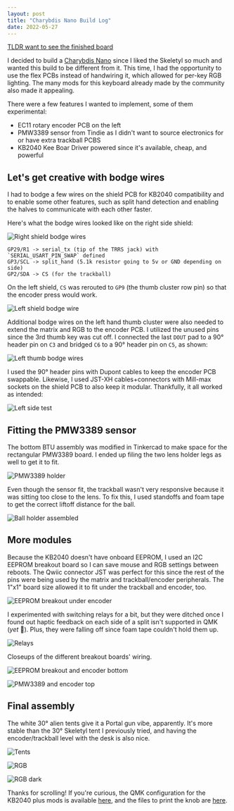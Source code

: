 ```yaml
---
layout: post
title: "Charybdis Nano Build Log"
date: 2022-05-27
---
```


[TLDR want to see the finished board](#final-assembly)

I decided to build a [Charybdis Nano](https://github.com/Bastardkb/Charybdis) since I liked the Skeletyl so much and wanted this build to be different from it. This time, I had the opportunity to use the flex PCBs instead of handwiring it, which allowed for per-key RGB lighting. The many mods for this keyboard already made by the community also made it appealing.

There were a few features I wanted to implement, some of them experimental:

- EC11 rotary encoder PCB on the left
- PMW3389 sensor from Tindie as I didn't want to source electronics for or have extra trackball PCBS
- KB2040 Kee Boar Driver powered since it's available, cheap, and powerful

## Let's get creative with bodge wires

I had to bodge a few wires on the shield PCB for KB2040 compatibility and to enable some other features, such as split hand detection and enabling the halves to communicate with each other faster. 

Here's what the bodge wires looked like on the right side shield:

![Right shield bodge wires](/images/cnano/right-bodges.jpg)

```
GP29/R1 -> serial_tx (tip of the TRRS jack) with `SERIAL_USART_PIN_SWAP` defined
GP3/SCL -> split_hand (5.1k resistor going to 5v or GND depending on side)
GP2/SDA -> CS (for the trackball)
```

On the left shield, `CS` was rerouted to `GP9` (the thumb cluster row pin) so that the encoder press would work.

![Left shield bodge wire](/images/cnano/left-bodge.jpg)

Additional bodge wires on the left hand thumb cluster were also needed to extend the matrix and RGB to the encoder PCB. I utilized the unused pins since the 3rd thumb key was cut off. I connected the last `DOUT` pad to a 90° header pin on `C3` and bridged `C6` to a 90° header pin on `C5`, as shown:

![Left thumb bodge wires](/images/cnano/thumb-wiring.jpg)

I used the 90° header pins with Dupont cables to keep the encoder PCB swappable. Likewise, I used JST-XH cables+connectors with Mill-max sockets on the shield PCB to also keep it modular. Thankfully, it all worked as intended:

![Left side test](/images/cnano/left-test.jpg)

## Fitting the PMW3389 sensor

The bottom BTU assembly was modified in Tinkercad to make space for the rectangular PMW3389 board. I ended up filing the two lens holder legs as well to get it to fit.

![PMW3389 holder](/images/cnano/pmw3389-holder.jpg)

Even though the sensor fit, the trackball wasn't very responsive because it was sitting too close to the lens. To fix this, I used standoffs and foam tape to get the correct liftoff distance for the ball.

![Ball holder assembled](/images/cnano/standoff-abuse1.jpg)

## More modules

Because the KB2040 doesn't have onboard EEPROM, I used an I2C EEPROM breakout board so I can save mouse and RGB settings between reboots. The Qwiic connector JST was perfect for this since the rest of the pins were being used by the matrix and trackball/encoder peripherals. The 1"x1" board size allowed it to fit under the trackball and encoder, too.

![EEPROM breakout under encoder](/images/cnano/standoff-abuse2.jpg)

I experimented with switching relays for a bit, but they were ditched once I found out haptic feedback on each side of a split isn't supported in QMK (_yet_ 🤞). Plus, they were falling off since foam tape couldn't hold them up.

![Relays](/images/cnano/relays.jpg)

Closeups of the different breakout boards' wiring.

![EEPROM breakout and encoder bottom](/images/cnano/eeprom-encoder-modules.jpg)

![PMW3389 and encoder top](/images/cnano/pmw3389-encoder.jpg)

## Final assembly

The white 30° alien tents give it a Portal gun vibe, apparently. It's more stable than the 30° Skeletyl tent I previously tried, and having the encoder/trackball level with the desk is also nice.

![Tents](/images/cnano/tents.jpg)

![RGB](/images/cnano/rgb1.jpg)

![RGB dark](/images/cnano/rgb2.jpg)

Thanks for scrolling! If you're curious, the QMK configuration for the KB2040 plus mods is available [here](https://github.com/somepin/qmk_firmware/tree/dbl-cnano-kb2040/keyboards/bastardkb/charybdis/3x5/v2/kb2040), and the files to print the knob are [here](https://www.tinkercad.com/things/0CBprOJqlCN).